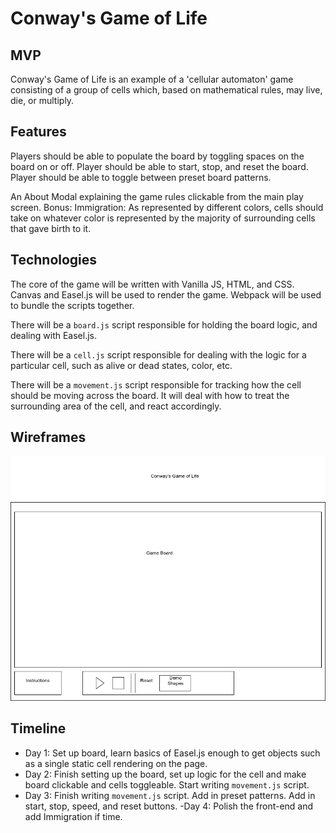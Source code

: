 # Conway's Game of Life
## MVP
Conway's Game of Life is an example of a 'cellular automaton' game consisting
of a group of cells which, based on mathematical rules, may live,
die, or multiply.
## Features
Players should be able to populate the board by toggling spaces on the board on or off.
Player should be able to start, stop, and reset the board.
Player should be able to toggle between preset board patterns.

An About Modal explaining the game rules clickable from the main play screen.
Bonus:
Immigration: As represented by different colors, cells should take on whatever color
is represented by the majority of surrounding cells that gave birth to it.

## Technologies
The core of the game will be written with Vanilla JS, HTML, and CSS.
Canvas and Easel.js will be used to render the game.
Webpack will be used to bundle the scripts together.

There will be a `board.js` script responsible for holding the board logic,
and dealing with Easel.js.

There will be a `cell.js` script responsible for dealing with the logic for a particular
cell, such as alive or dead states, color, etc.

There will be a `movement.js` script responsible for tracking how the cell
should be moving across the board. It will deal with how to treat the surrounding
area of the cell, and react accordingly.

## Wireframes
![mockup](mockup.jpg)
## Timeline
- Day 1:
Set up board, learn basics of Easel.js enough to get objects such as a single static cell
rendering on the page.
- Day 2: Finish setting up the board, set up logic for the cell and make board clickable and cells toggleable. Start writing `movement.js` script.
- Day 3: Finish writing `movement.js` script. Add in preset patterns. Add in start, stop, speed, and reset buttons.
-Day 4: Polish the front-end and add Immigration if time.
